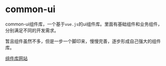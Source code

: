 # common-ui

common-ui组件库，一个基于`vue.js`的ui组件库。里面有基础组件和业务组件，分别满足不同的开发需求。

暂且组件虽然不多，但是一步一个脚印来，慢慢完善，逐步形成自己强大的组件库。

[组件库网站](https://pekonchan.github.io/common-ui/)
